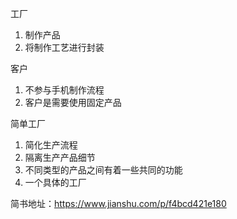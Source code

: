 工厂
1. 制作产品
2. 将制作工艺进行封装

客户
1. 不参与手机制作流程
2. 客户是需要使用固定产品

简单工厂
1. 简化生产流程
2. 隔离生产产品细节
3. 不同类型的产品之间有着一些共同的功能
4. 一个具体的工厂

简书地址：https://www.jianshu.com/p/f4bcd421e180
